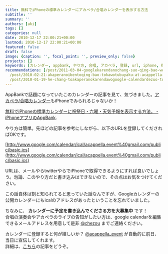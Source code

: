 ```yaml
---
title: 無料でiPhoneの標準カレンダーにアカペラ/合唱カレンダーを表示する方法
subtitle: ''
summary: ''
authors: [aki]
tags: []
categories: null
date: 2010-12-17 22:00:21+00:00
lastmod: 2010-12-17 22:00:21+00:00
featured: false
draft: false
image: {caption: '', focal_point: '', preview_only: false}
projects: []
keywords: [カレンダー, appbank, やり方, 合唱, アカペラ, 登録, url, iphone, 標準, 募集中]
recommendations: [/post/2011-03-04-googlekarendanochang-suo-qing-bao-wogooglematupunibiao-shi-surufang-fa/,
  /post/2010-02-21-akaperanoibentoqing-bao-tokawotubuyaku-at-acappella-eventnoshi-ifang/,
  /post/2010-01-19-he-chang-toakaperanokarendawogoogle-calendardezuo-tutemita/]
---
```

AppBankで話題になっていたこのカレンダーの記事を見て、気づきました。[アカペラ/合唱カレンダー](http://bit.ly/caTSPZ)もiPhoneでみられるじゃないか！

[無料でiPhoneの標準カレンダーに祝祭日・六曜・天気予報を表示する方法。 - iPhoneアプリのAppBank](http://www.appbank.net/2010/12/17/iphone-news/199009.php).

やり方は簡単。先ほどの記事を参考にしながら、以下のURLを登録してくださればOKです。

[http://www.google.com/calendar/ical/acappella.event%40gmail.com/public/basic.ics](http://www.google.com/calendar/ical/acappella.event%40gmail.com/public/basic.ics)

URLは、メールやらtwitterやらでiPhoneで取得できるようにすれば良いでしょう。勿論、このやり方だと書き込みはできないので、その点はお気をつけてください。

この話自体は割と知られてると思っていた話なんですが、Googleカレンダーの公開カレンダーにもicalのアドレスがあったということを忘れていました。

ちなみに、 **カレンダーに予定を書き込んでくださる方を大募集中** です！  
合唱の演奏会やアカペラのライブの告知がしたい方は、google calendarを編集できるメールアドレスを用意して是非 [@chezou](http://twitter.com/chezou) までご連絡ください。

カレンダーに登録すると何が嬉しいか？ [@acappella\_event](http://twitter.com/acappella_event) が自動的に前日、当日に宣伝してくれます。  
詳細は、[こちら](https://chezo.uno/post/2010-02-21-akaperanoibentoqing-bao-tokawotubuyaku-at-acappella-eventnoshi-ifang/)の記事をどうぞ。
